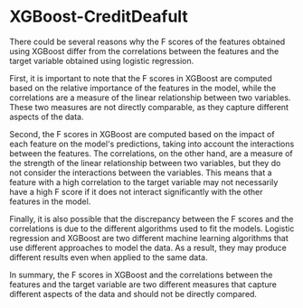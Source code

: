 # XGBoost-CreditDeafult
There could be several reasons why the F scores of the features obtained using XGBoost differ from the correlations between the features and the target variable obtained using logistic regression.

First, it is important to note that the F scores in XGBoost are computed based on the relative importance of the features in the model, while the correlations are a measure of the linear relationship between two variables. These two measures are not directly comparable, as they capture different aspects of the data.

Second, the F scores in XGBoost are computed based on the impact of each feature on the model's predictions, taking into account the interactions between the features. The correlations, on the other hand, are a measure of the strength of the linear relationship between two variables, but they do not consider the interactions between the variables. This means that a feature with a high correlation to the target variable may not necessarily have a high F score if it does not interact significantly with the other features in the model.

Finally, it is also possible that the discrepancy between the F scores and the correlations is due to the different algorithms used to fit the models. Logistic regression and XGBoost are two different machine learning algorithms that use different approaches to model the data. As a result, they may produce different results even when applied to the same data.

In summary, the F scores in XGBoost and the correlations between the features and the target variable are two different measures that capture different aspects of the data and should not be directly compared.
